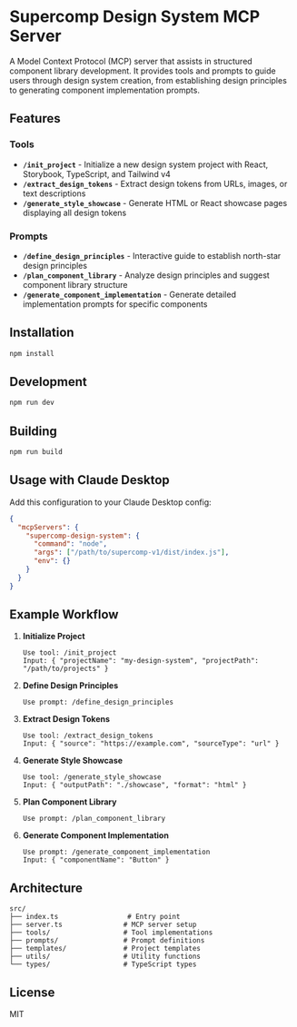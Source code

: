 # Supercomp Design System MCP Server

A Model Context Protocol (MCP) server that assists in structured component library development. It provides tools and prompts to guide users through design system creation, from establishing design principles to generating component implementation prompts.

## Features

### Tools
- **`/init_project`** - Initialize a new design system project with React, Storybook, TypeScript, and Tailwind v4
- **`/extract_design_tokens`** - Extract design tokens from URLs, images, or text descriptions
- **`/generate_style_showcase`** - Generate HTML or React showcase pages displaying all design tokens

### Prompts
- **`/define_design_principles`** - Interactive guide to establish north-star design principles
- **`/plan_component_library`** - Analyze design principles and suggest component library structure
- **`/generate_component_implementation`** - Generate detailed implementation prompts for specific components

## Installation

```bash
npm install
```

## Development

```bash
npm run dev
```

## Building

```bash
npm run build
```

## Usage with Claude Desktop

Add this configuration to your Claude Desktop config:

```json
{
  "mcpServers": {
    "supercomp-design-system": {
      "command": "node",
      "args": ["/path/to/supercomp-v1/dist/index.js"],
      "env": {}
    }
  }
}
```

## Example Workflow

1. **Initialize Project**
   ```
   Use tool: /init_project
   Input: { "projectName": "my-design-system", "projectPath": "/path/to/projects" }
   ```

2. **Define Design Principles**
   ```
   Use prompt: /define_design_principles
   ```

3. **Extract Design Tokens**
   ```
   Use tool: /extract_design_tokens
   Input: { "source": "https://example.com", "sourceType": "url" }
   ```

4. **Generate Style Showcase**
   ```
   Use tool: /generate_style_showcase
   Input: { "outputPath": "./showcase", "format": "html" }
   ```

5. **Plan Component Library**
   ```
   Use prompt: /plan_component_library
   ```

6. **Generate Component Implementation**
   ```
   Use prompt: /generate_component_implementation
   Input: { "componentName": "Button" }
   ```

## Architecture

```
src/
├── index.ts                 # Entry point
├── server.ts               # MCP server setup
├── tools/                  # Tool implementations
├── prompts/                # Prompt definitions
├── templates/              # Project templates
├── utils/                  # Utility functions
└── types/                  # TypeScript types
```

## License

MIT